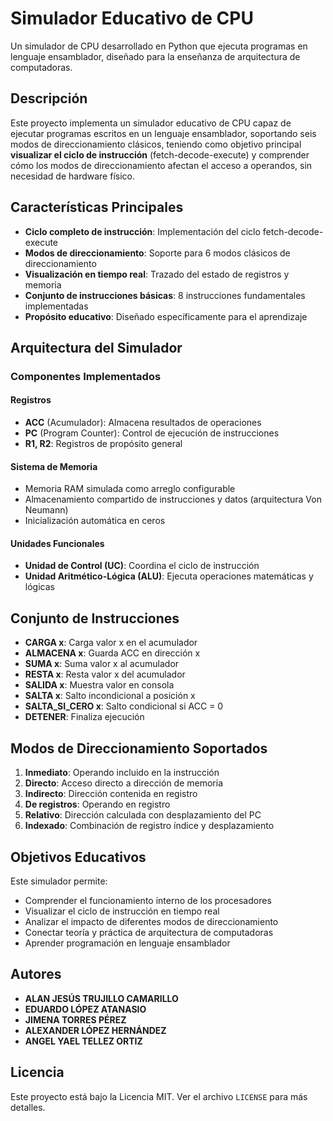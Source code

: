 # Simulador Educativo de CPU
Un simulador de CPU desarrollado en Python que ejecuta programas en lenguaje ensamblador, diseñado para la enseñanza de arquitectura de computadoras.

## Descripción
Este proyecto implementa un simulador educativo de CPU capaz de ejecutar programas escritos en un lenguaje ensamblador, soportando seis modos de direccionamiento clásicos, teniendo como objetivo principal **visualizar el ciclo de instrucción** (fetch-decode-execute) y comprender cómo los modos de direccionamiento afectan el acceso a operandos, sin necesidad de hardware físico.

## Características Principales

- **Ciclo completo de instrucción**: Implementación del ciclo fetch-decode-execute
- **Modos de direccionamiento**: Soporte para 6 modos clásicos de direccionamiento
- **Visualización en tiempo real**: Trazado del estado de registros y memoria
- **Conjunto de instrucciones básicas**: 8 instrucciones fundamentales implementadas
- **Propósito educativo**: Diseñado específicamente para el aprendizaje

## Arquitectura del Simulador

### Componentes Implementados

#### Registros
- **ACC** (Acumulador): Almacena resultados de operaciones
- **PC** (Program Counter): Control de ejecución de instrucciones
- **R1, R2**: Registros de propósito general

#### Sistema de Memoria
- Memoria RAM simulada como arreglo configurable
- Almacenamiento compartido de instrucciones y datos (arquitectura Von Neumann)
- Inicialización automática en ceros

#### Unidades Funcionales
- **Unidad de Control (UC)**: Coordina el ciclo de instrucción
- **Unidad Aritmético-Lógica (ALU)**: Ejecuta operaciones matemáticas y lógicas

## Conjunto de Instrucciones
- **CARGA x**: Carga valor x en el acumulador 
- **ALMACENA x**: Guarda ACC en dirección x
- **SUMA x**: Suma valor x al acumulador 
- **RESTA x**: Resta valor x del acumulador 
- **SALIDA x**: Muestra valor en consola 
- **SALTA x**: Salto incondicional a posición x 
- **SALTA_SI_CERO x**: Salto condicional si ACC = 0 
- **DETENER**: Finaliza ejecución

## Modos de Direccionamiento Soportados

1. **Inmediato**: Operando incluido en la instrucción
2. **Directo**: Acceso directo a dirección de memoria
3. **Indirecto**: Dirección contenida en registro
4. **De registros**: Operando en registro
5. **Relativo**: Dirección calculada con desplazamiento del PC
6. **Indexado**: Combinación de registro índice y desplazamiento

## Objetivos Educativos
Este simulador permite:
- Comprender el funcionamiento interno de los procesadores
- Visualizar el ciclo de instrucción en tiempo real
- Analizar el impacto de diferentes modos de direccionamiento
- Conectar teoría y práctica de arquitectura de computadoras
- Aprender programación en lenguaje ensamblador

## Autores
- **ALAN  JESÚS  TRUJILLO  CAMARILLO**
- **EDUARDO  LÓPEZ  ATANASIO**
- **JIMENA  TORRES  PÉREZ**
- **ALEXANDER  LÓPEZ  HERNÁNDEZ**
- **ANGEL  YAEL  TELLEZ  ORTIZ**
## Licencia

Este proyecto está bajo la Licencia MIT. Ver el archivo `LICENSE` para más detalles.
